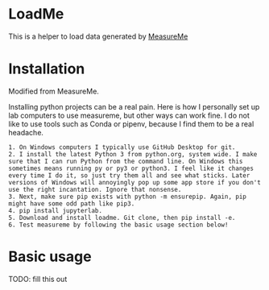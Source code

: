 # LoadMe
This is a helper to load data generated by [MeasureMe](https://github.com/spxtr/measureme)

# Installation
Modified from MeasureMe.

Installing python projects can be a real pain. Here is how I personally set up lab computers to use measureme, but other ways can work fine. I do not like to use tools such as Conda or pipenv, because I find them to be a real headache.

    1. On Windows computers I typically use GitHub Desktop for git.
    2. I install the latest Python 3 from python.org, system wide. I make sure that I can run Python from the command line. On Windows this sometimes means running py or py3 or python3. I feel like it changes every time I do it, so just try them all and see what sticks. Later versions of Windows will annoyingly pop up some app store if you don't use the right incantation. Ignore that nonsense.
    3. Next, make sure pip exists with python -m ensurepip. Again, pip might have some odd path like pip3.
    4. pip install jupyterlab.
    5. Download and install loadme. Git clone, then pip install -e.
    6. Test measureme by following the basic usage section below!

# Basic usage
TODO: fill this out
